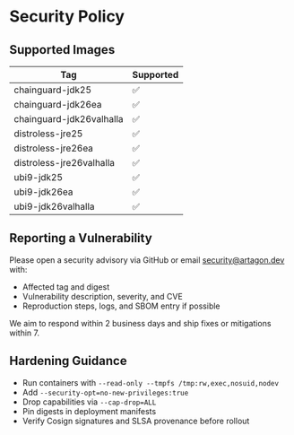 # Security Policy

## Supported Images

Tag | Supported
--- | ---
chainguard-jdk25 | ✅
chainguard-jdk26ea | ✅
chainguard-jdk26valhalla | ✅
distroless-jre25 | ✅
distroless-jre26ea | ✅
distroless-jre26valhalla | ✅
ubi9-jdk25 | ✅
ubi9-jdk26ea | ✅
ubi9-jdk26valhalla | ✅

## Reporting a Vulnerability

Please open a security advisory via GitHub or email security@artagon.dev with:
- Affected tag and digest
- Vulnerability description, severity, and CVE
- Reproduction steps, logs, and SBOM entry if possible

We aim to respond within 2 business days and ship fixes or mitigations within 7.

## Hardening Guidance

- Run containers with `--read-only --tmpfs /tmp:rw,exec,nosuid,nodev`
- Add `--security-opt=no-new-privileges:true`
- Drop capabilities via `--cap-drop=ALL`
- Pin digests in deployment manifests
- Verify Cosign signatures and SLSA provenance before rollout
